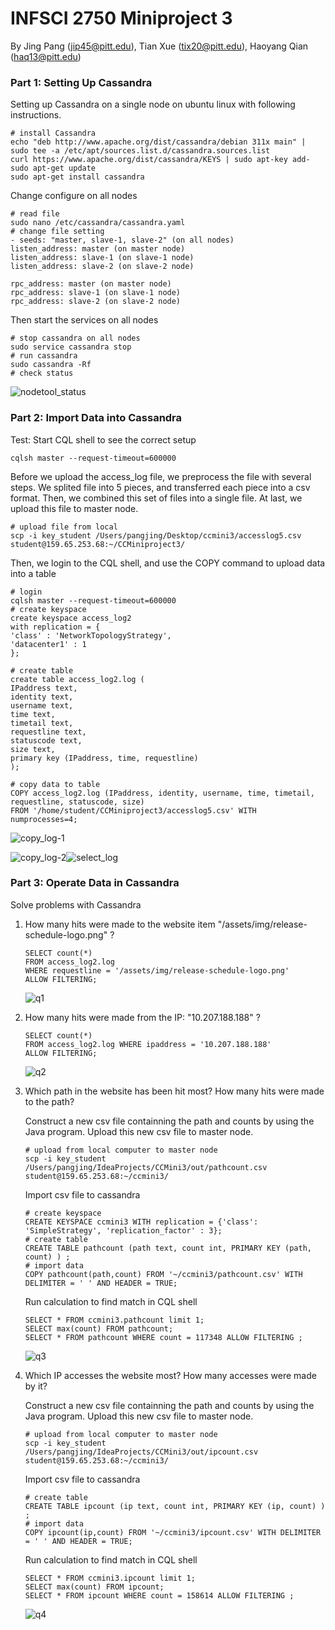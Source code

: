 # INFSCI 2750 Miniproject 3

By Jing Pang (jip45@pitt.edu), Tian Xue (tix20@pitt.edu), Haoyang Qian (haq13@pitt.edu)



### Part 1: Setting Up Cassandra

Setting up Cassandra on a single node on ubuntu linux with following instructions.

``` shell
# install Cassandra
echo "deb http://www.apache.org/dist/cassandra/debian 311x main" | sudo tee -a /etc/apt/sources.list.d/cassandra.sources.list
curl https://www.apache.org/dist/cassandra/KEYS | sudo apt-key add-
sudo apt-get update
sudo apt-get install cassandra
```

Change configure on all nodes

```shell
# read file
sudo nano /etc/cassandra/cassandra.yaml
# change file setting
- seeds: "master, slave-1, slave-2" (on all nodes)
listen_address: master (on master node)
listen_address: slave-1 (on slave-1 node)
listen_address: slave-2 (on slave-2 node)

rpc_address: master (on master node)
rpc_address: slave-1 (on slave-1 node)
rpc_address: slave-2 (on slave-2 node)
```

Then start the services on all nodes

```shell
# stop cassandra on all nodes
sudo service cassandra stop
# run cassandra 
sudo cassandra -Rf
# check status
```

![nodetool_status](/Users/pangjing/Desktop/nodetool_status.png)

### Part 2: Import Data into Cassandra

Test: Start CQL shell to see the correct setup 

```shell
cqlsh master --request-timeout=600000
```

Before we upload the access_log file, we preprocess the file with several steps. We splited file into 5 pieces, and transferred each piece into a csv format. Then, we combined this set of files into a single file. At last, we upload this file to master node.

```shell
# upload file from local
scp -i key_student /Users/pangjing/Desktop/ccmini3/accesslog5.csv student@159.65.253.68:~/CCMiniproject3/
```

Then, we login to the CQL shell, and use the COPY command to upload data into a table

```CQL
# login 
cqlsh master --request-timeout=600000
# create keyspace
create keyspace access_log2
with replication = {
'class' : 'NetworkTopologyStrategy',
'datacenter1' : 1
};

# create table
create table access_log2.log (
IPaddress text,
identity text,
username text,
time text,
timetail text,
requestline text,
statuscode text,
size text,
primary key (IPaddress, time, requestline)
);

# copy data to table
COPY access_log2.log (IPaddress, identity, username, time, timetail, requestline, statuscode, size) 
FROM '/home/student/CCMiniproject3/accesslog5.csv' WITH numprocesses=4;
```

![copy_log-1](/Users/pangjing/Desktop/copy_log-1.png)

![copy_log-2](/Users/pangjing/Desktop/copy_log-2.png)![select_log](/Users/pangjing/Desktop/select_log.png)

### Part 3: Operate Data in Cassandra 

Solve problems with Cassandra

1. How many hits were made to the website item "/assets/img/release-schedule-logo.png" ?

   ```CQL
   SELECT count(*) 
   FROM access_log2.log 
   WHERE requestline = '/assets/img/release-schedule-logo.png'
   ALLOW FILTERING;
   ```

   ![q1](/Users/pangjing/Desktop/q1.png)

2. How many hits were made from the IP: "10.207.188.188" ?

   ```CQL
   SELECT count(*) 
   FROM access_log2.log WHERE ipaddress = '10.207.188.188'
   ALLOW FILTERING;
   ```

   ![q2](/Users/pangjing/Desktop/q2.png)

3. Which path in the website has been hit most? How many hits were made to the path?

   Construct a new csv file containning the path and counts by using the Java program. Upload this new csv file to master node.

   ```shell
   # upload from local computer to master node
   scp -i key_student /Users/pangjing/IdeaProjects/CCMini3/out/pathcount.csv student@159.65.253.68:~/ccmini3/
   ```

   Import csv file to cassandra 

   ```CQL
   # create keyspace
   CREATE KEYSPACE ccmini3 WITH replication = {'class': 'SimpleStrategy', 'replication_factor' : 3};
   # create table 
   CREATE TABLE pathcount (path text, count int, PRIMARY KEY (path, count) ) ;
   # import data
   COPY pathcount(path,count) FROM '~/ccmini3/pathcount.csv' WITH DELIMITER = ' ' AND HEADER = TRUE;
   ```

   Run calculation to find match in CQL shell 

   ```CQL
   SELECT * FROM ccmini3.pathcount limit 1;
   SELECT max(count) FROM pathcount;
   SELECT * FROM pathcount WHERE count = 117348 ALLOW FILTERING ;
   ```

   ![q3](/Users/pangjing/Desktop/q3.png)

4. Which IP accesses the website most? How many accesses were made by it?

   Construct a new csv file containning the path and counts by using the Java program. Upload this new csv file to master node.

   ```shell
   # upload from local computer to master node
   scp -i key_student /Users/pangjing/IdeaProjects/CCMini3/out/ipcount.csv student@159.65.253.68:~/ccmini3/
   ```

   Import csv file to cassandra 

   ```CQL
   # create table 
   CREATE TABLE ipcount (ip text, count int, PRIMARY KEY (ip, count) ) ;
   # import data
   COPY ipcount(ip,count) FROM '~/ccmini3/ipcount.csv' WITH DELIMITER = ' ' AND HEADER = TRUE;
   ```

   Run calculation to find match in CQL shell 

   ```CQL
   SELECT * FROM ccmini3.ipcount limit 1;
   SELECT max(count) FROM ipcount;
   SELECT * FROM ipcount WHERE count = 158614 ALLOW FILTERING ;
   ```

   ![q4](/Users/pangjing/Desktop/q4.png)



